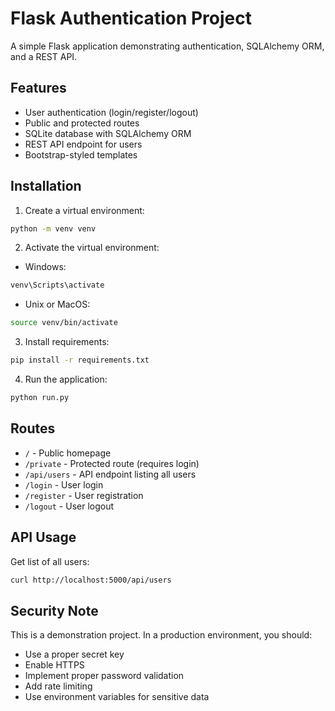 # Flask Authentication Project

A simple Flask application demonstrating authentication, SQLAlchemy ORM, and a REST API.

## Features

- User authentication (login/register/logout)
- Public and protected routes
- SQLite database with SQLAlchemy ORM
- REST API endpoint for users
- Bootstrap-styled templates

## Installation

1. Create a virtual environment:
```bash
python -m venv venv
```

2. Activate the virtual environment:
- Windows:
```bash
venv\Scripts\activate
```
- Unix or MacOS:
```bash
source venv/bin/activate
```

3. Install requirements:
```bash
pip install -r requirements.txt
```

4. Run the application:
```bash
python run.py
```

## Routes

- `/` - Public homepage
- `/private` - Protected route (requires login)
- `/api/users` - API endpoint listing all users
- `/login` - User login
- `/register` - User registration
- `/logout` - User logout

## API Usage

Get list of all users:
```bash
curl http://localhost:5000/api/users
```

## Security Note

This is a demonstration project. In a production environment, you should:
- Use a proper secret key
- Enable HTTPS
- Implement proper password validation
- Add rate limiting
- Use environment variables for sensitive data

